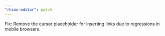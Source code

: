 ```yaml
---
"rhino-editor": patch
---
```


Fix: Remove the cursor placeholder for inserting links due to regressions in mobile browsers.
